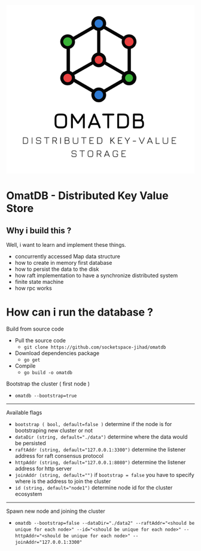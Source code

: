 ![alt text](https://github.com/socketspace-jihad/omatdb/blob/main/omatdb-logo.png)
# OmatDB - Distributed Key Value Store

## Why i build this ?
Well, i want to learn and implement these things.
- concurrently accessed Map data structure
- how to create in memory first database
- how to persist the data to the disk
- how raft implementation to have a synchronize distributed system
- finite state machine
- how rpc works

# How can i run the database ?

Build from source code
- Pull the source code
	- `git clone https://github.com/socketspace-jihad/omatdb`
- Download dependencies package
	- `go get`
- Compile
	- `go build -o omatdb`

Bootstrap the cluster ( first node )
- `omatdb --bootstrap=true`
---
Available flags
- `bootstrap ( bool, default=false )` determine if the node is for bootstraping new cluster or not
- `dataDir (string, default="./data")` determine where the data would be persisted
- `raftAddr (string, default="127.0.0.1:3300")` determine the listener address for raft consensus protocol
- `httpAddr (string, default="127.0.0.1:8080")` determine the listener address for http server
- `joinAddr (string, default="")` if `bootstrap = false` you have to specify where is the address to join the cluster
- `id (string, default="node1")` determine node id for the cluster ecosystem

---
Spawn new node and joining the cluster
- `omatdb --bootstrap=false --dataDir="./data2" --raftAddr="<should be unique for each node>" --id="<should be unique for each node>" --httpAddr="<should be unique for each node>" --joinAddr="127.0.0.1:3300"`
